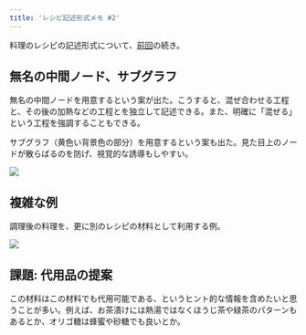 ```yaml
---
title: 'レシピ記述形式メモ #2'
---
```

料理のレシピの記述形式について、[前回](https://r7kamura.com/articles/2022-05-13-mermaid-recipe-memo)の続き。

無名の中間ノード、サブグラフ
--------------

無名の中間ノードを用意するという案が出た。こうすると、混ぜ合わせる工程と、その後の加熱などの工程とを独立して記述できる。また、明確に「混ぜる」という工程を強調することもできる。

サブグラフ（黄色い背景色の部分）を用意するという案も出た。見た目上のノードが散らばるのを防げ、視覚的な誘導もしやすい。

![](https://lh6.googleusercontent.com/s_cR0U1zjBhBkHIRp54GVlepfTiZsaoib8fpvWd-yXwEzn0x-Fzta3wV9yh290EUgseOhLtkkUHq893eyIXTdaQbB0N_ImB7pXw1edfcEcFOqjUTdmlt7zNw_kI1v8hhStnuwhXj2qJp4pFJFXQudQ)

複雑な例
----

調理後の料理を、更に別のレシピの材料として利用する例。

![](https://lh5.googleusercontent.com/8Zaz2CVFhAK5S3lMjcGvFluzNeKuqaZAQjQ1fgscZ1X6nijFun8_mMvQUk4L_CG6W47ANWnO2AFcyBz69zTnkNn8g2eNvmjjZqP_aw-6opZN3x7B96nKaDnkbaVZr3C-Oa1sD8Cs_SRgOlh8wf61uA)

課題: 代用品の提案
----------

この材料はこの材料でも代用可能である、というヒント的な情報を含めたいと思うことが多い。例えば、お茶漬けには熱湯ではなくほうじ茶や緑茶のパターンもあるとか、オリゴ糖は蜂蜜や砂糖でも良いとか。
